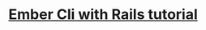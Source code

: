 # [Ember Cli with Rails tutorial](http://nandovieira.com/setting-up-emberjs-with-rails-ember-cli-edition)
